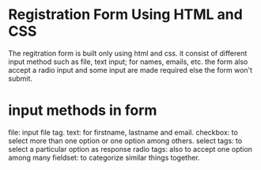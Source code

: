 # Registration Form Using HTML and CSS
The regitration form is built only using html and css. it consist of different input method such as file, text input; for names, emails, etc. the form also accept a radio input and some input are made required else the form won't submit. 
# input methods in form
file: input file tag.
text: for firstname, lastname and email.
checkbox: to select more than one option or one option among others.
select tags: to select a particular option as response
radio tags: also to accept one option among many
fieldset: to categorize similar things together.